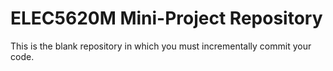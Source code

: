 # ELEC5620M Mini-Project Repository

This is the blank repository in which you must incrementally commit your code.
